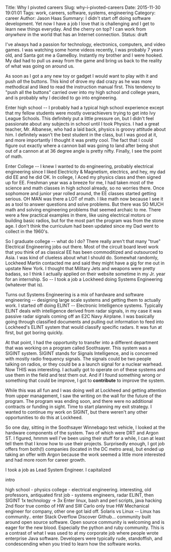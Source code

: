 Title: Why I pivoted careers
Slug: why-i-pivoted-careers
Date: 2015-11-30 19:01:01
Tags: work, careers, software, systems, engineering
Category: career
Author: Jason Haas
Summary: I didn't start off doing software development.  Yet now I have a job I love that is challenging and I get to learn new things everyday.  And the cherry on top?  I can work from _anywhere_ in the world that has an Internet connection.
Status: draft

I've always had a passion for technology, electronics, computers, and video games.  I was watching some home videos recently, I was probably 7 years old, and Santa got me a GameBoy.  Instantly my brother and I were hooked.  My dad had to pull us away from the game and bring us back to the reality of what was going on around us.

As soon as I got a any new toy or gadget I would want to play with it and push _all_ the buttons.  This kind of drove my dad crazy as he was more methodical and liked to read the instruction manual first.  This tendency to "push all the buttons" carried over into my high school and college years, and is probably why I decided to go into engineering.

Enter high school -- I probably had a typical high school experience except that my fellow students were mostly overachievers trying to get into Ivy League Schools.  This definitely put a little pressure on, but I didn't feel passionate about any subjects in school until I took Physics.  I had a great teacher, Mr. Albanese, who had a laid back, physics is groovy attitude about him.  I definitely wasn't the best student in the class, but I was good at it, and more importantly I thought it was pretty cool.  The fact that I could figure out exactly where a cannon ball was going to land after being shot out of a cannon at at 36 degree angle is pretty nifty.  Finally, I see the point of math.

Enter College -- I knew I wanted to do engineering, probably electrical engineering since I liked Electricity & Magnetism, electrics, and hey, my dad did EE and he did OK.  In college, I Aced my physics class and then signed up for EE.  Freshman year was a breeze for me, I had taken most of the science and math classes in high school already, so no worries there.  Once sophomore and junior year rolled around, the EE classes started getting serious.  OH MAN was there a LOT of math.  I like math now because I see it as a tool to answer questions and solve problems.  But there was SO MUCH math and solving engineering problems that seemed archaic to me.  There were a few practical examples in there, like using electrical motors or building basic radios, but for the most part the program was from the stone age.  I don't think the curriculum had been updated since my Dad went to collect in the 1960's.

So I graduate college -- what do I do?  There really aren't that many "true" Electrical Engineering jobs out there.  Most of the circuit board level work that you think of as classical EE has been commoditized and outsourced to Asia.  I was kind of clueless about what I should do.  Somewhat randomly, Lockheed Martin contacted me and said they might have a gig for me out in upstate New York.  I thought that Military Jets and weapons were pretty badass, so I think I actually applied on their website sometime in my Jr. year for an internship.  So -- I took a job a Lockheed doing Systems Engineering (whatever that is).

Turns out Systems Engineering is a mix of hardware and software engineering -- designing large scale systems and getting them to actually work.  I started off doing ELINT -- Electronic Intelligence systems.  Typically ELINT deals with intelligence derived from radar signals, in my case it was passive radar signals coming off an E2C Navy Airplane.  I was basically going through classified documents and pulling out information to feed into Lockheed's ELINT system that would classify specific radars.  It was fun at first, but got boring quickly.

At that point, I had the opportunity to transfer into a different department that was working on a program called Soothsayer.  This system was a SIGINT system.  SIGINT stands for Signals Intelligence, and is concerned with mostly radio frequency signals.  The signals could be two people talking on radios, or they could be a a launch signal for a nuclear warhead.  Now THIS was interesting.  I actually got to operate on of these systems and use them in the field and test them out.  And if I found something wrong or something that could be improve, I got to **contribute** to improve the system.

While this was all fun and I was doing well at Lockheed and getting attention from upper management, I saw the writing on the wall for the future of the program.  The program was ending soon, and there were no additional contracts or funding in sight.  Time to start planning my exit strategy.  I wanted to continue my work on SIGINT, but there weren't any other opportunities to do this at Lockheed.

So one day, sitting in the Soothsayer Winnebago test vehicle, I looked at the hardware components of the system.  Two of which were DRT and Argon ST.  I figured, hmmm well I've been using their stuff for a while, I can at least tell them that I know how to use their projects.  Surprisedly enough, I got job offers from both(!) companies (located in the DC metro area), but ended up taking an offer with Argon because the work seemed a little more interested and had more room for career growth.

I took a job as Lead System Engineer.  I capitalized 

intro

high school - physics
college - electrical engineering.  interesting, old professors, antiquated
first job - systems engineers, radar ELINT, then SIGINT
1x technology -> 3x
Enter linux, bash and perl scripts, java hacking
2nd floor true combo of HW and SW
Carlo only true HW Mechanical engineer for company, other one got laid off.
Solaris vs Linux -- Linux has community.. enter Stack Overflow
Discover Github... community built around open source software.
Open source community is welcoming and is eager for the new blood.  Especially the python and ruby community.
This is a contrast of what I was used to at my corporate job where people wrote enterprise Java software.  Developers were typically rude, standoffish, and condescending when you tried to learn how the software works.